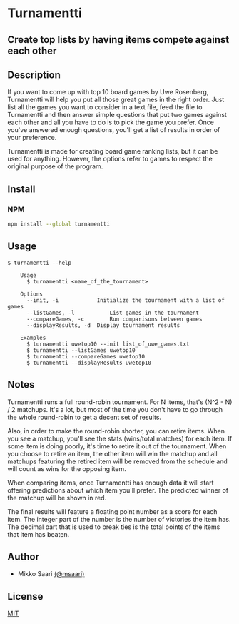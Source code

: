 # Turnamentti

## Create top lists by having items compete against each other

## Description

If you want to come up with top 10 board games by Uwe Rosenberg, Turnamentti will help you put all those great games in the right order. Just list all the games you want to consider in a text file, feed the file to Turnamentti and then answer simple questions that put two games against each other and all you have to do is to pick the game you prefer. Once you've answered enough questions, you'll get a list of results in order of your preference.

Turnamentti is made for creating board game ranking lists, but it can be used for anything. However, the options refer to games to respect the original purpose of the program.

## Install

### NPM

```bash
npm install --global turnamentti
```

## Usage

```
$ turnamentti --help

    Usage
      $ turnamentti <name_of_the_tournament>
 
    Options
      --init, -i  			Initialize the tournament with a list of games
      --listGames, -l			List games in the tournament
      --compareGames, -c		Run comparisons between games
      --displayResults, -d	Display tournament results

    Examples
      $ turnamentti uwetop10 --init list_of_uwe_games.txt
      $ turnamentti --listGames uwetop10
      $ turnamentti --compareGames uwetop10
      $ turnamentti --displayResults uwetop10
```

## Notes

Turnamentti runs a full round-robin tournament. For N items, that's (N^2 - N) / 2 matchups. It's a lot, but most of the time you don't have to go through the whole round-robin to get a decent set of results.

Also, in order to make the round-robin shorter, you can retire items. When you see a matchup, you'll see the stats (wins/total matches) for each item. If some item is doing poorly, it's time to retire it out of the tournament. When you choose to retire an item, the other item will win the matchup and all matchups featuring the retired item will be removed from the schedule and will count as wins for the opposing item.

When comparing items, once Turnamentti has enough data it will start offering predictions about which item you'll prefer. The predicted winner of the matchup will be shown in red.

The final results will feature a floating point number as a score for each item. The integer part of the number is the number of victories the item has. The decimal part that is used to break ties is the total points of the items that item has beaten.

## Author

- Mikko Saari [(@msaari)](https://github.com/msaari)

## License

[MIT](https://github.com/msaari/turnamentti/blob/master/license.md)